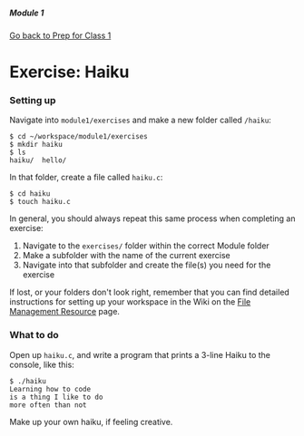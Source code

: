 ##### Module 1

[Go back to Prep for Class 1](../../class1-prep)

# Exercise: Haiku

### Setting up

Navigate into `module1/exercises` and make a new folder called `/haiku`:

```
$ cd ~/workspace/module1/exercises
$ mkdir haiku
$ ls
haiku/  hello/
```

In that folder, create a file called `haiku.c`:
```
$ cd haiku
$ touch haiku.c
```

In general, you should always repeat this same process when completing an exercise:
1. Navigate to the `exercises/` folder within the correct Module folder
2. Make a subfolder with the name of the current exercise
3. Navigate into that subfolder and create the file(s) you need for the exercise

If lost, or your folders don't look right, remember that you can find detailed instructions for setting up your workspace in the Wiki on the <a href="https://github.com/Launch-Code/cs50x-live-2016/wiki/File-Management-Resource" target="_blank">File Management Resource</a> page.

### What to do

Open up `haiku.c`, and write a program that prints a 3-line Haiku to the console, like this:

```
$ ./haiku
Learning how to code
is a thing I like to do
more often than not
```

Make up your own haiku, if feeling creative.
